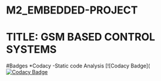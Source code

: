 
# M2_EMBEDDED-PROJECT
# TITLE:  GSM BASED CONTROL SYSTEMS
#Badges
*Codacy -Static code Analysis
[![Codacy Badge]([![Codacy Badge](https://app.codacy.com/project/badge/Grade/83d9f15d09c445e38ed9cabf1bd6ebd6)](https://www.codacy.com/gh/yamini8309/M2_EMBEDDED-PROJECT/dashboard?utm_source=github.com&amp;utm_medium=referral&amp;utm_content=yamini8309/M2_EMBEDDED-PROJECT&amp;utm_campaign=Badge_Grade)
